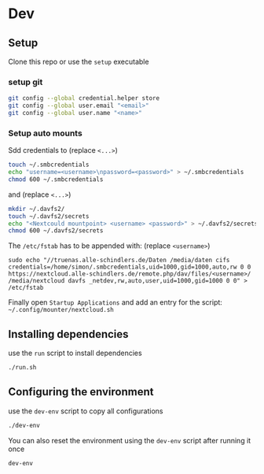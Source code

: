 # Dev

## Setup
Clone this repo or use the  ```setup``` executable

### setup git
```bash 
git config --global credential.helper store
git config --global user.email "<email>"
git config --global user.name "<name>"
```

### Setup auto mounts
Sdd credentials to (replace ```<...>```)
```bash
touch ~/.smbcredentials
echo "username=<username>\npassword=<password>" > ~/.smbcredentials
chmod 600 ~/.smbcredentials
```
and (replace ```<...>```)
```bash
mkdir ~/.davfs2/
touch ~/.davfs2/secrets
echo "<Nextcould mountpoint> <username> <password>" > ~/.davfs2/secrets
chmod 600 ~/.davfs2/secrets
```

The ```/etc/fstab``` has to be appended with: (replace ```<username>```)
```
sudo echo "//truenas.alle-schindlers.de/Daten /media/daten cifs credentials=/home/simon/.smbcredentials,uid=1000,gid=1000,auto,rw 0 0 https://nextcloud.alle-schindlers.de/remote.php/dav/files/<username>/ /media/nextcloud davfs _netdev,rw,auto,user,uid=1000,gid=1000 0 0" > /etc/fstab
```

Finally open ```Startup Applications``` and add an entry for the script: ```~/.config/mounter/nextcloud.sh```

## Installing dependencies
use the ```run``` script to install dependencies
```bash
./run.sh
```

## Configuring the environment
use the ```dev-env``` script to copy all configurations
```bash
./dev-env
```

You can also reset the environment using the ```dev-env``` script after running it once
```bash
dev-env
```
